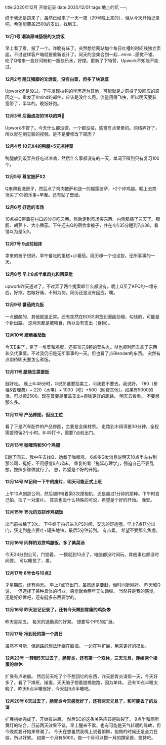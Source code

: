 title:2020年12月 开始记录
date:2020/12/01
tags:地上的坑
---;

终于我还是跑来了，虽然已经来了一天一夜（29号晚上来的），但从今天开始记录吧。希望能覆盖2500的支出，找到工。


#### 12月1号 潮汕原味肠粉的叉烧饭
早上看了看，投了一个。昨晚有床了。突然想给网站加个每日吐槽的时间线独立页面，不过这样客户端就要重新设计了。同天的会集合到一起...emm...感觉不错。
吃了Q带来一盒炒河粉和一瓶快乐水，好撑。更新了下特赞，Upwork不知能不能过。
#### 12月2号 隆江猪脚的叉烧饭，没有白菜，但多了块豆腐
Upwork还是没过。下午发现拉钩的学历选为其他，可能就是之前投了没回应的原因之一。重发了Xmind的邮件，应该是没什么用。流量用得飞快，所以明天要装宽带了，半年的。晚饭好饱。
#### 12月3号 后面卤店的18块的鸡🐤
Upwork不管了。今天什么都没做，一个都没投，感觉有点晕晕的。网络弄好了，所以就在刷无聊的视频。是不是要修改下简历？
#### 12月4号 10元X4的鸭腿+5元凉拌菜
鸭腿放到饭弄热好吃过冷啃，然后什么事都没有的一天，单词下降到只有复习100个。
#### 12月5号 尊宝披萨X2
Q来帮我洗房子，然后点了鸡肉披萨和送一的榴莲披萨，+2个炸鸡腿。晚上去商场买了X3的乐事+早餐。还有贴了壁纸。
#### 12月6号 好远的市场
10点被Q带着在村口的沙县吃云吞。然后走到市场买东西。内侧肌痛了三天了。腊肠、胡萝卜、大小番茄。下午还去Q的宿舍拿被子，并在4点35分睡到7点38，看错以为是5点。
#### 12月7号 9点前起床
拿来的被子很好。早午餐吃的蛋糕+小番茄。简历却一个也没投，无所事事的一天。
#### 12月8号 早上8点半拿肉丸和回笼觉
upwork昨天通过了，不过弄了两个提案却什么都没有。晚上Q买了KFC的一堆东西，好撑。右眼好痛，不知为何。简历还是没有回应，唉。
#### 12月9号 番茄肉丸饭
一点酸酸的，其他就是正常。还有突然在BOSS浏览到漫画助理，勾线的，可能是个新出路。
这两天都是被喂食，所以没有支出（食物）。
#### 12月10号 腊肠番茄饭
今天E来了，带了一堆菜和鸡蛋，还买10元9颗的菜头丸。M也顺利回去拿了东西和交代事情。不过我仍旧是无所事事的一天。但也看了点Blender的东西。
突然有点期待明天要怎么煮饭。
#### 12月11号 腊肠生菜蛋饭
挺好吃。
晚上6:48分时，G说那谁要招美工，问我要不要去。我说好。
780（房租&管理费）+ 220（水电）+ 1000（吃）+500（网费其他）。如果有5000的话，可以攒2500。现在首要是覆盖支出+攒钱更好的跑路。
明天去看看。
不要想那么多。
#### 12月12号 产品修图，但没工位
看了下是汽车配件的产品修图，主要是金属材质。
走路到木绵湾要30分钟。全程需要预留2个小时。8:45打卡，需要7点前出门。
#### 12月13号 咖喱鸡和50个鸡腿
E跑了回去，我中午去找Q，她煮了咖喱鸡。
6点多G发消息说明天10点半左右到那公司，挺好，不用感觉6点起床。
重复的看「拖延心理学」，强迫自己不要乱想，按照步骤做就行了。
恩，希望是个好的开始。
#### 12月14号 M记和一下午的废片，明天可能正式上班
上午10点到那公司，然后被R带着第3次摸相机，还是超过1分钟的那种。下午时自己拍，拍了一对废片。
其实也没什么特殊的可说，希望是个好的开始。
晚安。
#### 12月15号 15元的双拼炸鸡腿饭
出门前拉稀了3次。
下午终于拍好进入PS时间，安逸的舒适圈。早上7点17分出门，狂走到差点要吐+罐头地铁，最后5分钟前到。
有点累。
希望不要那么焦虑。
#### 12月16号 同样的双拼鸡腿饭，多了紫菜汤
今天24分到公司，门锁着。
一摸就到10点了，电脑都没时间玩，其他事也都没时间做。
可以睡觉了，累。
#### 12月17号 8号仓与10点2
才星期四。还有两天。
早上7点13出门，虽然还是要赶，但时间挺刚好。
昨天和Q说，一但选择了某种具体的行业，感觉就会两年无法动弹。
当然只是我的感觉。
还是好好做吧，还有挺多东西要学的。
#### 12月16号 昨天忘记记录了，还有今天辣到胃痛的鸡杂😨
昨天星期五。
每天的通勤真的好累。
想要写个PS的扩展。
#### 12月17号 冷到死的第一个周日
虽然不可能，但跑路的想法环绕在脑海。
一边在写扩展，用来更好的摸鱼。
#### 12月23号 一转眼5天过去了，肠胃炎，还有第一个双休，三天元旦，连续两个操蛋的单休
扩展有点进展。
然后前天吃了个不想回忆的东西，昨天肠胃炎请假一天，今天好多了。看了下排班，操蛋。天天脑子想着提桶跑路，因为单休。
还有10点半睡太晚了，昨天8点半睡很好，今天就9点半睡吧。
#### 12月29号 6天过去了，肠胃炎今天感觉好了，还有两天元旦了，和可能丢了的友谊
扩展初始完成了，开始有进展。
然后SC的这条关系应该是破裂了。
9点半和厕所黄灯的结合，目前两天效果不错，早上醒来不累，也有可能是天气转暖的缘故，但今晚就要开始来寒潮了。
今天在想虽然我嘴上说着偷懒，但做的时候还是全力在做，所以好累。
如果一个月有5000，做一个月可以攒一月的蹲家费，坚持吧。

